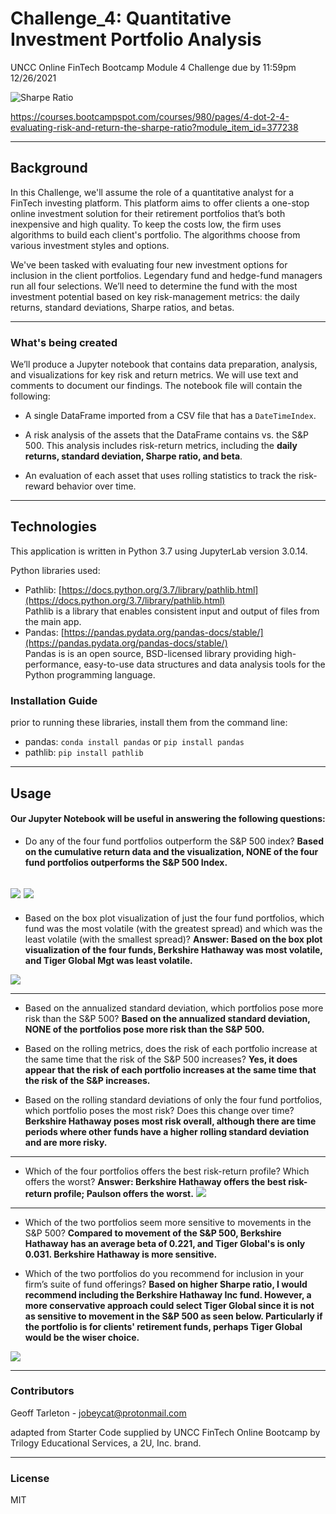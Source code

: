 # Challenge_4: Quantitative Investment Portfolio Analysis

UNCC Online FinTech Bootcamp Module 4 Challenge due by 11:59pm 12/26/2021

![Sharpe Ratio](Images/Sharpe_ratio_formula.png)

https://courses.bootcampspot.com/courses/980/pages/4-dot-2-4-evaluating-risk-and-return-the-sharpe-ratio?module_item_id=377238  

---

## Background

In this Challenge, we'll assume the role of a quantitative analyst for a FinTech investing platform. This platform aims to offer clients a one-stop online investment solution for their retirement portfolios that’s both inexpensive and high quality. To keep the costs low, the firm uses algorithms to build each client's portfolio. The algorithms choose from various investment styles and options.

We've been tasked with evaluating four new investment options for inclusion in the client portfolios. Legendary fund and hedge-fund managers run all four selections. We’ll need to determine the fund with the most investment potential based on key risk-management metrics: the daily returns, standard deviations, Sharpe ratios, and betas.

---

### What's being created

We’ll produce a Jupyter notebook that contains data preparation, analysis, and visualizations for key risk and return metrics. We will use text and comments to document our findings. The notebook file will contain the following:

 - A single DataFrame imported from a CSV file that has a `DateTimeIndex`.

 - A risk analysis of the assets that the DataFrame contains vs. the S&P 500. This analysis includes risk-return metrics, including the **daily returns, standard deviation, Sharpe ratio, and beta**.

 - An evaluation of each asset that uses rolling statistics to track the risk-reward behavior over time.

 ---

## Technologies

This application is written in Python 3.7 using JupyterLab version 3.0.14.

Python libraries used:
- Pathlib: [https://docs.python.org/3.7/library/pathlib.html](https://docs.python.org/3.7/library/pathlib.html)  
  Pathlib is a library that enables consistent input and output of files from the main app. 
 - Pandas: [https://pandas.pydata.org/pandas-docs/stable/](https://pandas.pydata.org/pandas-docs/stable/)  
 Pandas is is an open source, BSD-licensed library providing high-performance, easy-to-use data structures and data analysis tools for the Python programming language.

### Installation Guide

prior to running these libraries, install them from the command line:  
  - pandas: `conda install pandas` or `pip install pandas`  
  - pathlib: `pip install pathlib`
---

## Usage

#### Our Jupyter Notebook will be useful in answering the following questions:
  - Do any of the four fund portfolios outperform the S&P 500 index?
  **Based on the cumulative return data and the visualization, NONE of the four fund portfolios outperforms the S&P 500 Index.**
  
  ![](Images/Question_1_Cumulative_Returns_numbers.png)
  ![](Images/Question_1_Cumulative_Returns.png)
 ---
 - Based on the box plot visualization of just the four fund portfolios, which fund was the most volatile (with the greatest spread) and which was the least volatile (with the smallest spread)?
 **Answer:  Based on the box plot visualization of the four funds, Berkshire Hathaway was most volatile, and Tiger Global Mgt was least volatile.** 
 
 ![](Images/2_Fund_Box_Plots.png)
 
 ---
 - Based on the annualized standard deviation, which portfolios pose more risk than the S&P 500?
 **Based on the annualized standard deviation, NONE of the portfolios pose more risk than the S&P 500.**

 - Based on the rolling metrics, does the risk of each portfolio increase at the same time that the risk of the S&P 500 increases?
**Yes, it does appear that the risk of each portfolio increases at the same time that the risk of the S&P increases.**

 - Based on the rolling standard deviations of only the four fund portfolios, which portfolio poses the most risk? Does this change over time?
 **Berkshire Hathaway poses most risk overall, although there are time periods where other funds have a higher rolling standard deviation and are more risky.**
 
 ---
 
 - Which of the four portfolios offers the best risk-return profile? Which offers the worst?
 **Answer: Berkshire Hathaway offers the best risk-return profile; Paulson offers the worst.**
 ![](Images/Sharpe_Ratios.png)
 
 ---
 - Which of the two portfolios seem more sensitive to movements in the S&P 500?
 **Compared to movement of the S&P 500, Berkshire Hathaway has an average beta of 0.221, and Tiger Global's is only 0.031. Berkshire Hathaway is more sensitive.**

 - Which of the two portfolios do you recommend for inclusion in your firm’s suite of fund offerings?
 **Based on higher Sharpe ratio, I would recommend including the Berkshire Hathaway Inc fund. However, a more conservative approach could select Tiger Global since it is not as sensitive to movement in the S&P 500 as seen below. Particularly if the portfolio is for clients' retirement funds, perhaps Tiger Global would be the wiser choice.**
 
 ![](Images/beta_comparison.png)
 
---
### Contributors

Geoff Tarleton - jobeycat@protonmail.com

adapted from Starter Code supplied by UNCC FinTech Online Bootcamp by Trilogy Educational Services, a 2U, Inc. brand.

---

### License

MIT